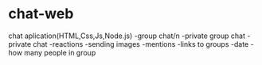 # chat-web
chat aplication(HTML,Css,Js,Node.js)
-group chat/n
-private group chat
-private chat
-reactions
-sending images
-mentions
-links to groups
-date
-how many people in group 
